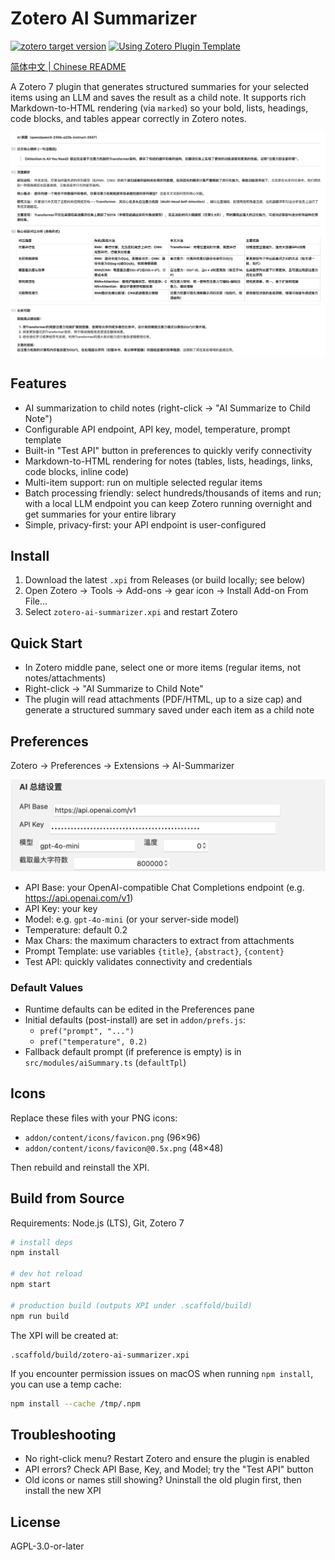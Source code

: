 # Zotero AI Summarizer

[![zotero target version](https://img.shields.io/badge/Zotero-7-green?style=flat-square&logo=zotero&logoColor=CC2936)](https://www.zotero.org)
[![Using Zotero Plugin Template](https://img.shields.io/badge/Using-Zotero%20Plugin%20Template-blue?style=flat-square&logo=github)](https://github.com/windingwind/zotero-plugin-template)

[简体中文 | Chinese README](./README-zhCN.md)

A Zotero 7 plugin that generates structured summaries for your selected items using an LLM and saves the result as a child note. It supports rich Markdown-to-HTML rendering (via `marked`) so your bold, lists, headings, code blocks, and tables appear correctly in Zotero notes.

![Result preview](./img/Attention-Is-All-You-Need.png)

## Features

- AI summarization to child notes (right-click → "AI Summarize to Child Note")
- Configurable API endpoint, API key, model, temperature, prompt template
- Built-in "Test API" button in preferences to quickly verify connectivity
- Markdown-to-HTML rendering for notes (tables, lists, headings, links, code blocks, inline code)
- Multi-item support: run on multiple selected regular items
- Batch processing friendly: select hundreds/thousands of items and run; with a local LLM endpoint you can keep Zotero running overnight and get summaries for your entire library
- Simple, privacy-first: your API endpoint is user-configured

## Install

1. Download the latest `.xpi` from Releases (or build locally; see below)
2. Open Zotero → Tools → Add-ons → gear icon → Install Add-on From File…
3. Select `zotero-ai-summarizer.xpi` and restart Zotero

## Quick Start

- In Zotero middle pane, select one or more items (regular items, not notes/attachments)
- Right-click → "AI Summarize to Child Note"
- The plugin will read attachments (PDF/HTML, up to a size cap) and generate a structured summary saved under each item as a child note

## Preferences

Zotero → Preferences → Extensions → AI-Summarizer

![Settings](./img/Setting.png)

- API Base: your OpenAI-compatible Chat Completions endpoint (e.g. https://api.openai.com/v1)
- API Key: your key
- Model: e.g. `gpt-4o-mini` (or your server-side model)
- Temperature: default 0.2
- Max Chars: the maximum characters to extract from attachments
- Prompt Template: use variables `{title}`, `{abstract}`, `{content}`
- Test API: quickly validates connectivity and credentials

### Default Values

- Runtime defaults can be edited in the Preferences pane
- Initial defaults (post-install) are set in `addon/prefs.js`:
  - `pref("prompt", "...")`
  - `pref("temperature", 0.2)`
- Fallback default prompt (if preference is empty) is in `src/modules/aiSummary.ts` (`defaultTpl`)

## Icons

Replace these files with your PNG icons:
- `addon/content/icons/favicon.png` (96×96)
- `addon/content/icons/favicon@0.5x.png` (48×48)

Then rebuild and reinstall the XPI.

## Build from Source

Requirements: Node.js (LTS), Git, Zotero 7

```bash
# install deps
npm install

# dev hot reload
npm start

# production build (outputs XPI under .scaffold/build)
npm run build
```

The XPI will be created at:

```
.scaffold/build/zotero-ai-summarizer.xpi
```

If you encounter permission issues on macOS when running `npm install`, you can use a temp cache:

```bash
npm install --cache /tmp/.npm
```
## Troubleshooting

- No right-click menu? Restart Zotero and ensure the plugin is enabled
- API errors? Check API Base, Key, and Model; try the "Test API" button
- Old icons or names still showing? Uninstall the old plugin first, then install the new XPI

## License

AGPL-3.0-or-later 